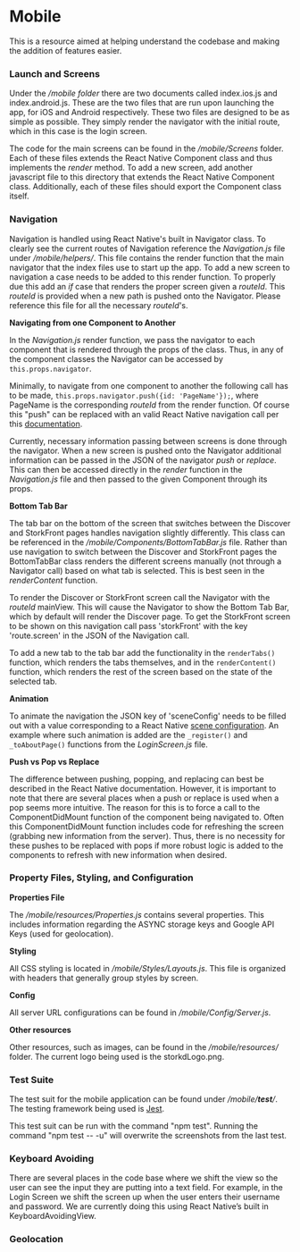 # Mobile

This is a resource aimed at helping understand the codebase and making the addition of features easier.

### Launch and Screens

Under the */mobile folder* there are two documents called index.ios.js and index.android.js.  These are the two files that are run upon launching the app, for iOS and Android respectively.  These two files are designed to be as simple as possible.  They simply render the navigator with the initial route, which in this case is the login screen.

The code for the main screens can be found in the */mobile/Screens* folder.  Each of these files extends the React Native Component class and thus implements the *render* method. To add a new screen, add another javascript file to this directory that extends the React Native Component class.  Additionally, each of these files should export the Component class itself.  

### Navigation

Navigation is handled using React Native's built in Navigator class.  To clearly see the current routes of Navigation reference the *Navigation.js* file under */mobile/helpers/*.  This file contains the render function that the main navigator that the index files use to start up the app.  To add a new screen to navigation a case needs to be added to this render function.  To properly due this add an *if* case that renders the proper screen given a *routeId*.  This *routeId* is provided when a new path is pushed onto the Navigator.  Please reference this file for all the necessary *routeId*'s.

**Navigating from one Component to Another**

In the *Navigation.js* render function, we pass the navigator to each component that is rendered through the props of the class.  Thus, in any of the component classes the Navigator can be accessed by `this.props.navigator`.

Minimally, to navigate from one component to another the following call has to be made, `this.props.navigator.push({id: 'PageName'});`, where PageName is the corresponding *routeId* from the render function.  Of course this "push" can be replaced with an valid React Native navigation call per this [documentation](https://facebook.github.io/react-native/docs/navigator.html).

Currently, necessary information passing between screens is done through the navigator.  When a new screen is pushed onto the Navigator additional information can be passed in the JSON of the navigator *push* or *replace*.  This can then be accessed directly in the *render* function in the *Navigation.js* file and then passed to the given Component through its props.  

**Bottom Tab Bar**

The tab bar on the bottom of the screen that switches between the Discover and StorkFront pages handles navigation slightly differently.  This class can be referenced in the */mobile/Components/BottomTabBar.js* file.  Rather than use navigation to switch between the Discover and StorkFront pages the BottomTabBar class renders the different screens manually (not through a Navigator call) based on what tab is selected.  This is best seen in the *renderContent* function.  

To render the Discover or StorkFront screen call the Navigator with the *routeId* mainView.  This will cause the Navigator to show the Bottom Tab Bar, which by default will render the Discover page.  To get the StorkFront screen to be shown on this navigation call pass 'storkFront' with the key 'route.screen' in the JSON of the Navigation call.

To add a new tab to the tab bar add the functionality in the `renderTabs()` function, which renders the tabs themselves, and in the `renderContent()` function, which renders the rest of the screen based on the state of the selected tab.

**Animation**

To animate the navigation the JSON key of 'sceneConfig' needs to be filled out with a value corresponding to a React Native [scene configuration](https://facebook.github.io/react-native/docs/navigator.html).  An example where such animation is added are the `_register()` and `_toAboutPage()` functions from the *LoginScreen.js* file.

**Push vs Pop vs Replace**

The difference between pushing, popping, and replacing can best be described in the React Native documentation. However, it is important to note that there are several places when a push or replace is used when a pop seems more intuitive.  The reason for this is to force a call to the ComponentDidMount function of the component being navigated to.  Often this ComponentDidMount function includes code for refreshing the screen (grabbing new information from the server).  Thus, there is no necessity for these pushes to be replaced with pops if more robust logic is added to the components to refresh with new information when desired.

### Property Files, Styling, and Configuration

**Properties File**

The */mobile/resources/Properties.js* contains several properties.  This includes information regarding the ASYNC storage keys and Google API Keys (used for geolocation).

**Styling**

All CSS styling is located in */mobile/Styles/Layouts.js*.  This file is organized with headers that generally group styles by screen.

**Config**

All server URL configurations can be found in */mobile/Config/Server.js*.

**Other resources**

Other resources, such as images, can be found in the */mobile/resources/* folder. The current logo being used is the storkdLogo.png.

### Test Suite

The test suit for the mobile application can be found under  */mobile/__test__/*.  The testing framework being used is [Jest](https://facebook.github.io/jest/docs/tutorial-react-native.html).

This test suit can be run with the command "npm test".  Running the command "npm test -- -u" will overwrite the screenshots from the last test.

### Keyboard Avoiding 

There are several places in the code base where we shift the view so the user can see the input they are putting into a text field.  For example, in the Login Screen we shift the screen up when the user enters their username and password.  We are currently doing this using React Native’s built in KeyboardAvoidingView.

### Geolocation
